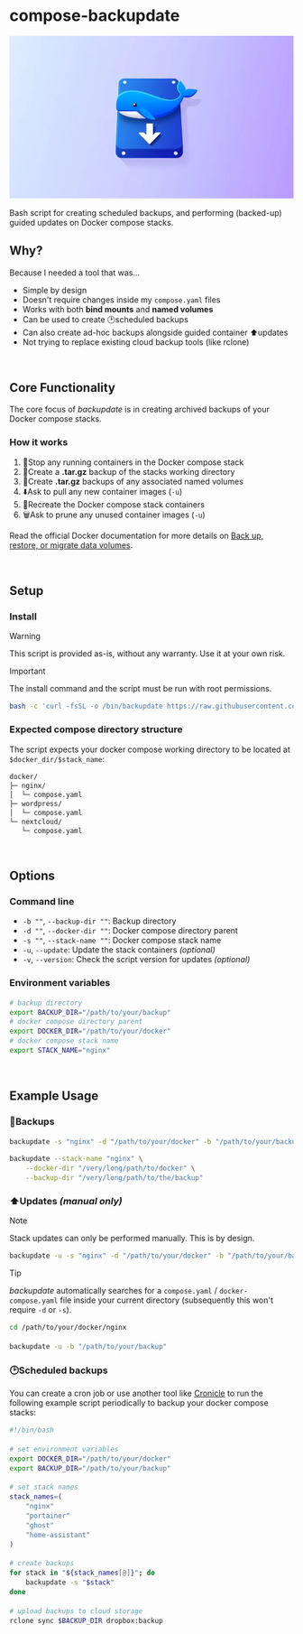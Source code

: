 # compose-backupdate
<img src="assets/header.webp">

Bash script for creating scheduled backups, and performing (backed-up) guided updates on Docker compose stacks.

## Why?
Because I needed a tool that was...

- Simple by design
- Doesn't require changes inside my `compose.yaml` files
- Works with both **bind mounts** and **named volumes**
- Can be used to create 🕑scheduled backups
- Can also create ad-hoc backups alongside guided container ⬆️updates
- Not trying to replace existing cloud backup tools (like rclone)

<br>

## Core Functionality

The core focus of *backupdate* is in creating archived backups of your Docker compose stacks.

### How it works

1. 🛑Stop any running containers in the Docker compose stack
1. 📁Create a **.tar.gz** backup of the stacks working directory
1. 📁Create **.tar.gz** backups of any associated named volumes
1. ⬇️Ask to pull any new container images (`-u`)
1. 🔁Recreate the Docker compose stack containers
1. 🗑️Ask to prune any unused container images (`-u`)

Read the official Docker documentation for more details on [Back up, restore, or migrate data volumes](https://docs.docker.com/engine/storage/volumes/#back-up-restore-or-migrate-data-volumes).

<br>

## Setup

### Install
> [!WARNING]  
> This script is provided as-is, without any warranty. Use it at your own risk.

> [!IMPORTANT]  
> The install command and the script must be run with root permissions.

```bash
bash -c 'curl -fsSL -o /bin/backupdate https://raw.githubusercontent.com/hazzuk/compose-backupdate/refs/heads/release/backupdate.sh && chmod +x /bin/backupdate'
```

### Expected compose directory structure
The script expects your docker compose working directory to be located at `$docker_dir/$stack_name`:
```
docker/
├─ nginx/
│  └─ compose.yaml
├─ wordpress/
│  └─ compose.yaml
└─ nextcloud/
   └─ compose.yaml
```

<br>

## Options

### Command line
- `-b ""`, `--backup-dir ""`: Backup directory  
- `-d ""`, `--docker-dir ""`: Docker compose directory parent
- `-s ""`, `--stack-name ""`: Docker compose stack name  
- `-u`, `--update`: Update the stack containers *(optional)* 
- `-v`, `--version`: Check the script version for updates *(optional)*


### Environment variables
```bash
# backup directory
export BACKUP_DIR="/path/to/your/backup"
# docker compose directory parent
export DOCKER_DIR="/path/to/your/docker"
# docker compose stack name
export STACK_NAME="nginx"
```

<br>

## Example Usage

### 📀Backups
```bash
backupdate -s "nginx" -d "/path/to/your/docker" -b "/path/to/your/backup"
```
```bash
backupdate --stack-name "nginx" \
    --docker-dir "/very/long/path/to/docker" \
    --backup-dir "/very/long/path/to/the/backup"
```

### ⬆️Updates *(manual only)*
> [!NOTE]  
> Stack updates can only be performed manually. This is by design.

```bash
backupdate -u -s "nginx" -d "/path/to/your/docker" -b "/path/to/your/backup"
```

> [!TIP]
> *backupdate* automatically searches for a `compose.yaml` / `docker-compose.yaml` file inside your current directory (subsequently this won't require `-d` or `-s`).

```bash
cd /path/to/your/docker/nginx

backupdate -u -b "/path/to/your/backup"
```

### 🕑Scheduled backups
You can create a cron job or use another tool like [Cronicle](https://github.com/jhuckaby/Cronicle) to run the following example script periodically to backup your docker compose stacks:

```bash
#!/bin/bash

# set environment variables
export DOCKER_DIR="/path/to/your/docker"
export BACKUP_DIR="/path/to/your/backup"

# set stack names
stack_names=(
    "nginx"
    "portainer"
    "ghost"
    "home-assistant"
)

# create backups
for stack in "${stack_names[@]}"; do
    backupdate -s "$stack"
done

# upload backups to cloud storage
rclone sync $BACKUP_DIR dropbox:backup
```
